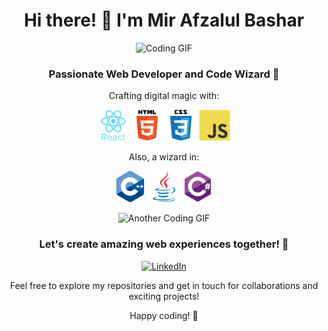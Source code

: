 <h1 align="center">Hi there! 👋 I'm Mir Afzalul Bashar</h1>

<p align="center">
  <img src="https://i.gifer.com/39Cg.gif" alt="Coding GIF" width="400">
  
</p>

<h3 align="center">Passionate Web Developer and Code Wizard 🚀</h3>

<p align="center">Crafting digital magic with:</p>

<p align="center">
  <img src="https://github.com/devicons/devicon/raw/master/icons/react/react-original-wordmark.svg" alt="React" width="50" height="50">
  <img src="https://github.com/devicons/devicon/raw/master/icons/html5/html5-original-wordmark.svg" alt="HTML5" width="50" height="50">
  <img src="https://github.com/devicons/devicon/raw/master/icons/css3/css3-original-wordmark.svg" alt="CSS3" width="50" height="50">
  <img src="https://github.com/devicons/devicon/raw/master/icons/javascript/javascript-original.svg" alt="JavaScript" width="50" height="50">
</p>

<p align="center">Also, a wizard in:</p>

<p align="center">
  <img src="https://github.com/devicons/devicon/raw/master/icons/cplusplus/cplusplus-original.svg" alt="C++" width="50" height="50">
  <img src="https://github.com/devicons/devicon/raw/master/icons/java/java-original.svg" alt="Java" width="50" height="50">
  <img src="https://github.com/devicons/devicon/raw/master/icons/csharp/csharp-original.svg" alt="C#" width="50" height="50">
</p>

<p align="center">
  <img src="https://github.com/yourusername/yourrepository/raw/main/your-another-gif-animation.gif" alt="Another Coding GIF" width="400">
</p>

<h3 align="center">Let's create amazing web experiences together! 🌟</h3>

<p align="center">
  <a href="www.linkedin.com/in/mir-afzalul-bashar-36b52018b">
    <img src="https://img.shields.io/badge/-Connect%20on%20LinkedIn-blue?style=for-the-badge&logo=linkedin&logoColor=white" alt="LinkedIn">
  </a>
</p>

<p align="center">Feel free to explore my repositories and get in touch for collaborations and exciting projects!</p>

<p align="center">Happy coding! 🚀</p>
